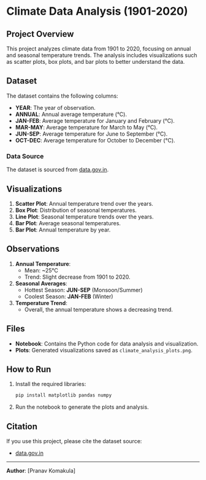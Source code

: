 # Climate Data Analysis (1901-2020)

## Project Overview
This project analyzes climate data from 1901 to 2020, focusing on annual and seasonal temperature trends. The analysis includes visualizations such as scatter plots, box plots, and bar plots to better understand the data.

## Dataset
The dataset contains the following columns:
- **YEAR**: The year of observation.
- **ANNUAL**: Annual average temperature (°C).
- **JAN-FEB**: Average temperature for January and February (°C).
- **MAR-MAY**: Average temperature for March to May (°C).
- **JUN-SEP**: Average temperature for June to September (°C).
- **OCT-DEC**: Average temperature for October to December (°C).

### Data Source
The dataset is sourced from [data.gov.in](https://data.gov.in/).

## Visualizations
1. **Scatter Plot**: Annual temperature trend over the years.
2. **Box Plot**: Distribution of seasonal temperatures.
3. **Line Plot**: Seasonal temperature trends over the years.
4. **Bar Plot**: Average seasonal temperatures.
5. **Bar Plot**: Annual temperature by year.

## Observations
1. **Annual Temperature**:
   - Mean: ~25°C
   - Trend: Slight decrease from 1901 to 2020.
2. **Seasonal Averages**:
   - Hottest Season: **JUN-SEP** (Monsoon/Summer)
   - Coolest Season: **JAN-FEB** (Winter)
3. **Temperature Trend**:
   - Overall, the annual temperature shows a decreasing trend.

## Files
- **Notebook**: Contains the Python code for data analysis and visualization.
- **Plots**: Generated visualizations saved as `climate_analysis_plots.png`.

## How to Run
1. Install the required libraries:
   ```bash
   pip install matplotlib pandas numpy
   ```
2. Run the notebook to generate the plots and analysis.

## Citation
If you use this project, please cite the dataset source:
- [data.gov.in](https://data.gov.in/)

---
**Author**: [Pranav Komakula]
